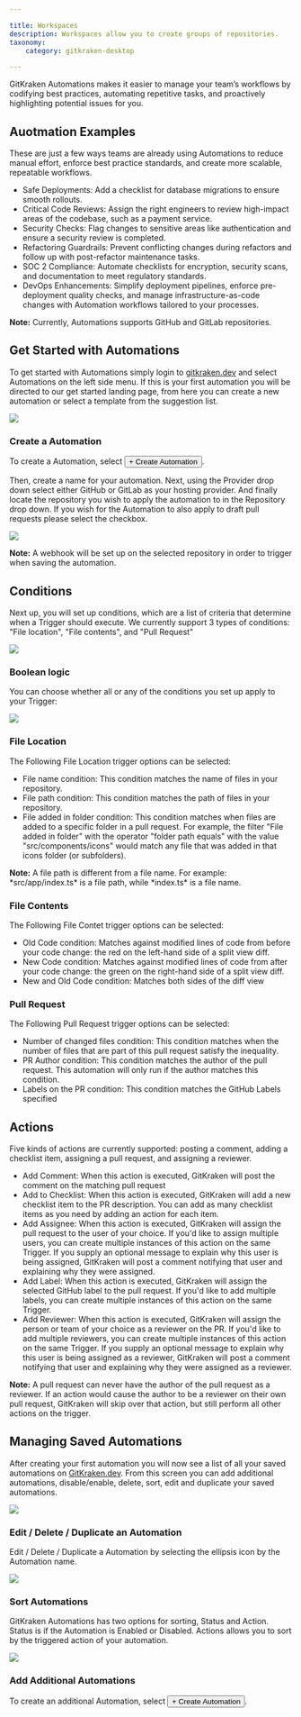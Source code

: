 ```yaml
---

title: Workspaces
description: Workspaces allow you to create groups of repositories.
taxonomy:
    category: gitkraken-desktop

---
```


GitKraken Automations makes it easier to manage your team’s workflows by codifying best practices, automating repetitive tasks, and proactively highlighting potential issues for you.



## Auotmation Examples

These are just a few ways teams are already using Automations to reduce manual effort, enforce best practice standards, and create more scalable, repeatable workflows.
- Safe Deployments: Add a checklist for database migrations to ensure smooth rollouts.
- Critical Code Reviews: Assign the right engineers to review high-impact areas of the codebase, such as a payment service.
- Security Checks: Flag changes to sensitive areas like authentication and ensure a security review is completed.
- Refactoring Guardrails: Prevent conflicting changes during refactors and follow up with post-refactor maintenance tasks.
- SOC 2 Compliance: Automate checklists for encryption, security scans, and documentation to meet regulatory standards.
- DevOps Enhancements: Simplify deployment pipelines, enforce pre-deployment quality checks, and manage infrastructure-as-code changes with Automation workflows tailored to your processes.

<div class='callout callout--warning'>
    <p>
        <strong>Note:</strong>
           Currently, Automations supports GitHub and GitLab repositories.
    </p>
</div>


## Get Started with Automations

To get started with Automations simply login to [gitkraken.dev](https://gitkraken.dev/automations/general?source=help_center&product=gitkraken) and select Automations on the left side menu. If this is your first automation you will be directed to our get started landing page, from here you can create a new automation or select a template from the suggestion list. 

<img src="/wp-content/uploads/Createautomations-scaled.jpeg" class="help-center-img img-bordered">


### Create a Automation

To create a Automation, select <button class="button button--success button--ui button--nolink">+ Create Automation</button>.

Then, create a name for your automation. Next, using the Provider drop down select either GitHub or GitLab as your hosting provider. And finally locate the repository you wish to apply the automation to in the Repository drop down. If you wish for the Automation to also apply to draft pull requests please select the checkbox. 

<img src="/wp-content/uploads/Createautomations2.png" class="help-center-img img-bordered">

<div class='callout callout--warning'>
    <p>
        <strong>Note:</strong>
            A webhook will be set up on the selected repository in order to trigger when saving the automation.
    </p>
</div>


## Conditions

Next up, you will set up conditions, which are a list of criteria that determine when a Trigger should execute. We currently support 3 types of conditions: "File location", "File contents", and "Pull Request"

<img src="/wp-content/uploads/Createautomations3.png" class="help-center-img img-bordered">

### Boolean logic

You can choose whether all or any of the conditions you set up apply to your Trigger:

<img src="/wp-content/uploads/Createautomations4.png" class="help-center-img img-bordered">

### File Location  

The Following File Location trigger options can be selected: 
- File name condition: This condition matches the name of files in your repository.
- File path condition: This condition matches the path of files in your repository.
- File added in folder condition: This condition matches when files are added to a specific folder in a pull request. For example, the filter "File added in folder" with the operator "folder path equals" with the value "src/components/icons" would match any file that was added in that icons folder (or subfolders).

<div class='callout callout--warning'>
    <p>
        <strong>Note:</strong>
           A file path is different from a file name. For example: *src/app/index.ts* is a file path, while *index.ts* is a file name.
    </p>
</div>


### File Contents

The Following File Contet trigger options can be selected: 
- Old Code condition: Matches against modified lines of code from before your code change: the red on the left-hand side of a split view diff.
- New Code condition: Matches against modified lines of code from after your code change: the green on the right-hand side of a split view diff.
- New and Old Code condition: Matches both sides of the diff view

### Pull Request

The Following Pull Request trigger options can be selected: 
- Number of changed files condition: This condition matches when the number of files that are part of this pull request satisfy the inequality. 
- PR Author condition: This condition matches the author of the pull request. This automation will only run if the author matches this condition.
- Labels on the PR condition: This condition matches the GitHub Labels specified 


## Actions

Five kinds of actions are currently supported: posting a comment, adding a checklist item, assigning a pull request, and assigning a reviewer.

- Add Comment: When this action is executed, GitKraken will post the comment on the matching pull request
- Add to Checklist: When this action is executed, GitKraken will add a new checklist item to the PR description. You can add as many checklist items as you need by adding an action for each item.
- Add Assignee: When this action is executed, GitKraken will assign the pull request to the user of your choice. If you'd like to assign multiple users, you can create multiple instances of this action on the same Trigger. If you supply an optional message to explain why this user is being assigned, GitKraken will post a comment notifying that user and explaining why they were assigned.
- Add Label: When this action is executed, GitKraken will assign the selected GitHub label to the pull request. If you'd like to add multiple labels, you can create multiple instances of this action on the same Trigger.
- Add Reviewer: When this action is executed, GitKraken will assign the person or team of your choice as a reviewer on the PR. If you'd like to add multiple reviewers, you can create multiple instances of this action on the same Trigger. If you supply an optional message to explain why this user is being assigned as a reviewer, GitKraken will post a comment notifying that user and explaining why they were assigned as a reviewer.

<div class='callout callout--warning'>
    <p>
        <strong>Note:</strong>
           A pull request can never have the author of the pull request as a reviewer. If an action would cause the author to be a reviewer on their own pull request, GitKraken will skip over that action, but still perform all other actions on the trigger.
    </p>
</div>


## Managing Saved Automations

After creating your first automation you will now see a list of all your saved automations on [GitKraken.dev](https://gitkraken.dev/automations/general?source=help_center&product=gitkraken). From this screen you can add additional automations, disable/enable, delete, sort, edit and duplicate your saved automations. 

<img src="/wp-content/uploads/Createautomations5.png" class="help-center-img img-bordered">


### Edit / Delete / Duplicate an Automation

Edit / Delete / Duplicate a Automation by selecting the ellipsis <i class="fas fa-ellipsis-v"></i> icon by the Automation name.

<img src="/wp-content/uploads/Createautomations6.png" class="help-center-img img-bordered">


### Sort Automations

GitKraken Automations has two options for sorting, Status and Action. Status is if the Automation is Enabled or Disabled. Actions allows you to sort by the triggered action of your automation. 

<img src="/wp-content/uploads/Createautomations7.png" class="help-center-img img-bordered">


### Add Additional Automations

To create an additional Automation, select <button class="button button--success button--ui button--nolink">+ Create Automation</button>.


